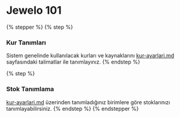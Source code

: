# Jewelo 101

{% stepper %}
{% step %}
### Kur Tanımları

Sistem genelinde kullanılacak kurları ve kaynaklarını [kur-ayarlari.md](konsol/kur-ayarlari.md "mention") sayfasındaki talimatlar ile tanımlayınız.
{% endstep %}

{% step %}
### Stok Tanımlama

[kur-ayarlari.md](konsol/kur-ayarlari.md "mention") üzerinden tanımladığınız birimlere göre stoklarınızı tanımlayabilirsiniz.
{% endstep %}
{% endstepper %}
